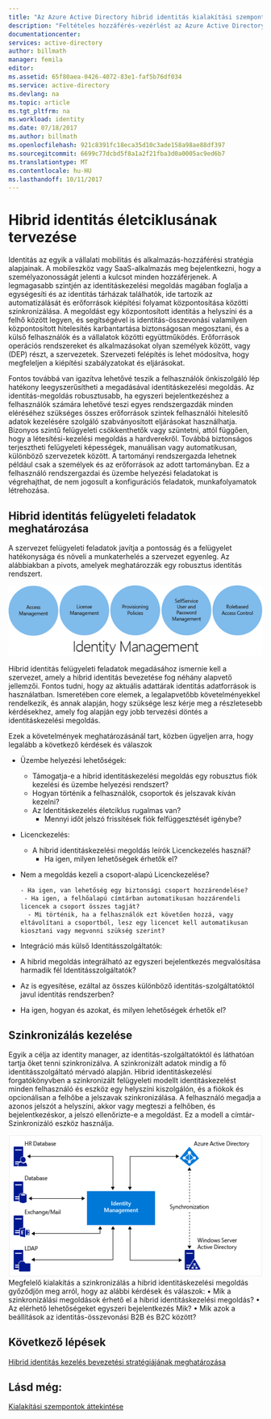 ```yaml
---
title: "Az Azure Active Directory hibrid identitás kialakítási szempontok - adja meg, hibrid identitás felügyeleti feladatai |} Microsoft Docs"
description: "Feltételes hozzáférés-vezérlést az Azure Active Directory ellenőrzi a megadott feltételek, ha a felhasználó hitelesítése és az alkalmazáshoz való hozzáférés előtt válasszon. Ha ezek a feltételek teljesülnek, a felhasználó hitelesítése és hozzáférni az alkalmazáshoz engedélyezett."
documentationcenter: 
services: active-directory
author: billmath
manager: femila
editor: 
ms.assetid: 65f80aea-0426-4072-83e1-faf5b76df034
ms.service: active-directory
ms.devlang: na
ms.topic: article
ms.tgt_pltfrm: na
ms.workload: identity
ms.date: 07/18/2017
ms.author: billmath
ms.openlocfilehash: 921c8391fc18eca35d10c3ade158a98ae88df397
ms.sourcegitcommit: 6699c77dcbd5f8a1a2f21fba3d0a0005ac9ed6b7
ms.translationtype: MT
ms.contentlocale: hu-HU
ms.lasthandoff: 10/11/2017
---
```

# <a name="plan-for-hybrid-identity-lifecycle"></a>Hibrid identitás életciklusának tervezése
Identitás az egyik a vállalati mobilitás és alkalmazás-hozzáférési stratégia alapjainak. A mobileszköz vagy SaaS-alkalmazás meg bejelentkezni, hogy a személyazonosságát jelenti a kulcsot minden hozzáférjenek. A legmagasabb szintjén az identitáskezelési megoldás magában foglalja a egységesíti és az identitás tárházak találhatók, ide tartozik az automatizálását és erőforrások kiépítési folyamat központosítása közötti szinkronizálása. A megoldást egy központosított identitás a helyszíni és a felhő között legyen, és segítségével is identitás-összevonási valamilyen központosított hitelesítés karbantartása biztonságosan megosztani, és a külső felhasználók és a vállalatok közötti együttműködés. Erőforrások operációs rendszereket és alkalmazásokat olyan személyek között, vagy (DEP) részt, a szervezetek. Szervezeti felépítés is lehet módosítva, hogy megfeleljen a kiépítési szabályzatokat és eljárásokat.

Fontos továbbá van igazítva lehetővé teszik a felhasználók önkiszolgáló lép hatékony leegyszerűsítheti a megadásával identitáskezelési megoldás. Az identitás-megoldás robusztusabb, ha egyszeri bejelentkezéshez a felhasználók számára lehetővé teszi egyes rendszergazdák minden eléréséhez szükséges összes erőforrások szintek felhasználói hitelesítő adatok kezelésére szolgáló szabványosított eljárásokat használhatja. Bizonyos szintű felügyeleti csökkenthetők vagy szüntetni, attól függően, hogy a létesítési-kezelési megoldás a hardverekről. Továbbá biztonságos terjesztheti felügyeleti képességek, manuálisan vagy automatikusan, különböző szervezetek között. A tartományi rendszergazda lehetnek például csak a személyek és az erőforrások az adott tartományban. Ez a felhasználó rendszergazdai és üzembe helyezési feladatokat is végrehajthat, de nem jogosult a konfigurációs feladatok, munkafolyamatok létrehozása.

## <a name="determine-hybrid-identity-management-tasks"></a>Hibrid identitás felügyeleti feladatok meghatározása
A szervezet felügyeleti feladatok javítja a pontosság és a felügyelet hatékonysága és növeli a munkaterhelés a szervezet egyenleg. Az alábbiakban a pivots, amelyek meghatározzák egy robusztus identitás rendszert.

 ![](./media/hybrid-id-design-considerations/Identity_management_considerations.png)

Hibrid identitás felügyeleti feladatok megadásához ismernie kell a szervezet, amely a hibrid identitás bevezetése fog néhány alapvető jellemzői. Fontos tudni, hogy az aktuális adattárak identitás adatforrások is használatban. Ismeretében core elemek, a legalapvetőbb követelményekkel rendelkezik, és annak alapján, hogy szüksége lesz kérje meg a részletesebb kérdésekhez, amely fog alapján egy jobb tervezési döntés a identitáskezelési megoldás.  

Ezek a követelmények meghatározásánál tart, közben ügyeljen arra, hogy legalább a következő kérdések és válaszok

* Üzembe helyezési lehetőségek: 
  
  * Támogatja-e a hibrid identitáskezelési megoldás egy robusztus fiók kezelési és üzembe helyezési rendszert?
  * Hogyan történik a felhasználók, csoportok és jelszavak kíván kezelni?
  * Az Identitáskezelés életciklus rugalmas van? 
    * Mennyi időt jelszó frissítések fiók felfüggesztését igénybe?
* Licenckezelés: 
  
  * A hibrid identitáskezelési megoldás leírók Licenckezelés használ?
    * Ha igen, milyen lehetőségek érhetők el?
* Nem a megoldás kezeli a csoport-alapú Licenckezelése? 
  
      - Ha igen, van lehetőség egy biztonsági csoport hozzárendelése? 
       - Ha igen, a felhőalapú címtárban automatikusan hozzárendeli licencek a csoport összes tagját? 
        - Mi történik, ha a felhasználók ezt követően hozzá, vagy eltávolítani a csoportból, lesz egy licencet kell automatikusan kiosztani vagy megvonni szükség szerint? 
* Integráció más külső Identitásszolgáltatók:
* A hibrid megoldás integrálható az egyszeri bejelentkezés megvalósítása harmadik fél Identitásszolgáltatók?
* Az is egyesítése, ezáltal az összes különböző identitás-szolgáltatóktól javul identitás rendszerben?
* Ha igen, hogyan és azokat, és milyen lehetőségek érhetők el?

## <a name="synchronization-management"></a>Szinkronizálás kezelése
Egyik a célja az identity manager, az identitás-szolgáltatóktól és láthatóan tartja őket tenni szinkronizálva. A szinkronizált adatok mindig a fő identitásszolgáltató mérvadó alapján. Hibrid identitáskezelési forgatókönyvben a szinkronizált felügyeleti modellt identitáskezelést minden felhasználó és eszköz egy helyszíni kiszolgálón, és a fiókok és opcionálisan a felhőbe a jelszavak szinkronizálása. A felhasználó megadja a azonos jelszót a helyszíni, akkor vagy megteszi a felhőben, és bejelentkezéskor, a jelszó ellenőrizte-e a megoldást. Ez a modell a címtár-Szinkronizáló eszköz használja.

![](./media/hybrid-id-design-considerations/Directory_synchronization.png)Megfelelő kialakítás a szinkronizálás a hibrid identitáskezelési megoldás győződjön meg arról, hogy az alábbi kérdések és válaszok: • Mik a szinkronizálási megoldások érhető el a hibrid identitáskezelési megoldás?
• Az elérhető lehetőségeket egyszeri bejelentkezés Mik?
• Mik azok a beállítások az identitás-összevonási B2B és B2C között?

## <a name="next-steps"></a>Következő lépések
[Hibrid identitás kezelés bevezetési stratégiájának meghatározása](active-directory-hybrid-identity-design-considerations-lifecycle-adoption-strategy.md)

## <a name="see-also"></a>Lásd még:
[Kialakítási szempontok áttekintése](active-directory-hybrid-identity-design-considerations-overview.md)

